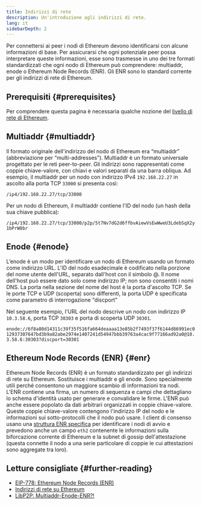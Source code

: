 ```yaml
---
title: Indirizzi di rete
description: Un'introduzione agli indirizzi di rete.
lang: it
sidebarDepth: 2
---
```


Per connettersi ai peer i nodi di Ethereum devono identificarsi con alcune informazioni di base. Per assicurarsi che ogni potenziale peer possa interpretare queste informazioni, esse sono trasmesse in uno dei tre formati standardizzati che ogni nodo di Ethereum può comprendere: multiaddr, enode o Ethereum Node Records (ENR). Gli ENR sono lo standard corrente per gli indirizzi di rete di Ethereum.

## Prerequisiti {#prerequisites}

Per comprendere questa pagina è necessaria qualche nozione del [livello di rete di Ethereum](/developers/docs/networking-layer/).

## Multiaddr {#multiaddr}

Il formato originale dell'indirizzo del nodo di Ethereum era “multiaddr” (abbreviazione per “multi-addresses”). Multiaddr è un formato universale progettato per le reti peer-to-peer. Gli indirizzi sono rappresentati come coppie chiave-valore, con chiavi e valori separati da una barra obliqua. Ad esempio, il multiaddr per un nodo con indirizzo IPv4 `192.168.22.27` in ascolto alla porta TCP `33000` si presenta così:

`/ip4/192.168.22.27/tcp/33000`

Per un nodo di Ethereum, il multiaddr contiene l'ID del nodo (un hash della sua chiave pubblica):

`/ip4/192.168.22.27/tcp/33000/p2p/5t7Nv7dG2d6ffbvAiewVsEwWweU3LdebSqX2y1bPrW8br`

## Enode {#enode}

L’enode è un modo per identificare un nodo di Ethereum usando un formato come indirizzo URL. L'ID del nodo esadecimale è codificato nella porzione del nome utente dell'URL, separato dall'host con il simbolo @. Il nome dell'host può essere dato solo come indirizzo IP; non sono consentiti i nomi DNS. La porta nella sezione del nome del host è la porta d'ascolto TCP. Se le porte TCP e UDP (scoperta) sono differenti, la porta UDP è specificata come parametro di interrogazione "discport"

Nel seguente esempio, l'URL del nodo descrive un nodo con indirizzo IP `10.3.58.6`, porta TCP `30303` e porta di scoperta UDP `30301`.

`enode://6f8a80d14311c39f35f516fa664deaaaa13e85b2f7493f37f6144d86991ec012937307647bd3b9a82abe2974e1407241d54947bbb39763a4cac9f77166ad92a0@10.3.58.6:30303?discport=30301`

## Ethereum Node Records (ENR) {#enr}

Ethereum Node Records (ENR) è un formato standardizzato per gli indirizzi di rete su Ethereum. Sostituisce i multiaddr e gli enode. Sono specialmente utili perché consentono un maggiore scambio di informazioni tra nodi. L'ENR contiene una firma, un numero di sequenza e campi che dettagliano lo schema d'identità usato per generare e convalidare le firme. L'ENR può anche essere popolato da dati arbitrari organizzati in coppie chiave-valore. Queste coppie chiave-valore contengono l'indirizzo IP del nodo e le informazioni sui sotto-protocolli che il nodo può usare. I client di consenso usano una [struttura ENR specifica](https://github.com/ethereum/consensus-specs/blob/dev/specs/phase0/p2p-interface.md#enr-structure) per identificare i nodi di avvio e prevedono anche un campo `eth2` contenente le informazioni sulla biforcazione corrente di Ethereum e la subnet di gossip dell'attestazione (questa connette il nodo a una serie particolare di coppie le cui attestazioni sono aggregate tra loro).

## Letture consigliate {#further-reading}

- [EIP-778: Ethereum Node Records (ENR)](https://eips.ethereum.org/EIPS/eip-778)
- [Indirizzi di rete su Ethereum](https://dean.eigenmann.me/blog/2020/01/21/network-addresses-in-ethereum/)
- [LibP2P: Multiaddr-Enode-ENR?!](https://consensys.net/diligence/blog/2020/09/libp2p-multiaddr-enode-enr/)
